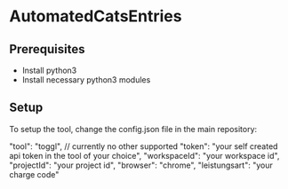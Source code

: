 # AutomatedCatsEntries

## Prerequisites

- Install python3
- Install necessary python3 modules

## Setup

To setup the tool, change the config.json file in the main repository:

  "tool": "toggl", // currently no other supported
  "token": "your self created api token in the tool of your choice",
  "workspaceId": "your workspace id",
  "projectId": "your project id",
  "browser": "chrome",
  "leistungsart": "your charge code"
